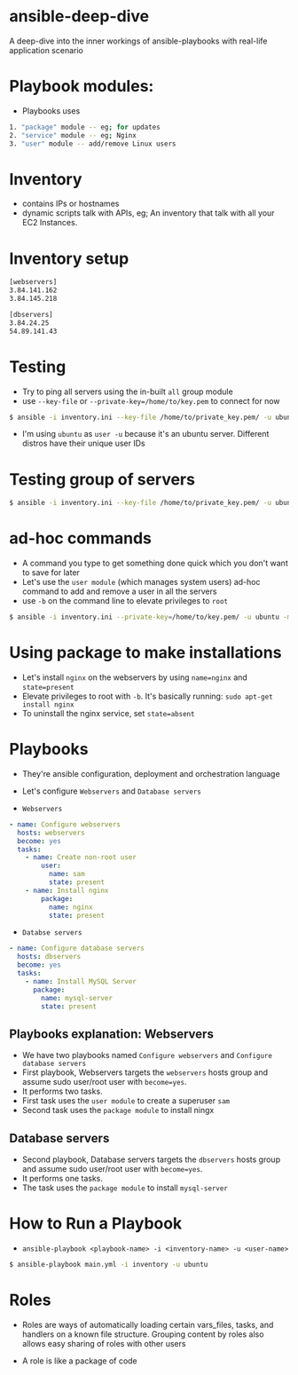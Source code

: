 # ansible-deep-dive
A deep-dive into the inner workings of ansible-playbooks with real-life application scenario

# Playbook modules:
- Playbooks uses
```bash
1. "package" module -- eg; for updates
2. "service" module -- eg; Nginx
3. "user" module -- add/remove Linux users
```

# Inventory
- contains IPs or hostnames
- dynamic scripts talk with APIs, eg; An inventory that talk with all your EC2 Instances.

# Inventory setup
```bash
[webservers]
3.84.141.162	
3.84.145.218	

[dbservers]
3.84.24.25
54.89.141.43
```

# Testing
- Try to ping all servers using the in-built `all` group module
- use `--key-file` or `--private-key=/home/to/key.pem` to connect for now
```bash
$ ansible -i inventory.ini --key-file /home/to/private_key.pem/ -u ubuntu -m ping all
```
- I'm using `ubuntu` as `user -u` because it's an ubuntu server. Different distros have their unique user IDs

# Testing group of servers
```bash
$ ansible -i inventory.ini --key-file /home/to/private_key.pem/ -u ubuntu -m ping webservers
```

# ad-hoc commands
- A command you type to get something done quick which you don't want to save for later
- Let's use the `user module` (which manages system users) ad-hoc command to add and remove a user in all the servers
- use `-b` on the command line to elevate privileges to `root`
```bash
$ ansible -i inventory.ini --private-key=/home/to/key.pem/ -u ubuntu -m user -a "name=sam  state=present" all
``` 

# Using package to make installations
- Let's install `nginx` on the webservers by using `name=nginx` and `state=present`
- Elevate privileges to root with `-b`. It's basically running: `sudo apt-get install nginx`
- To uninstall the nginx service, set `state=absent`

# Playbooks
- They're ansible configuration, deployment and orchestration language
- Let's configure `Webservers` and `Database servers`

- `Webservers`
```yml
- name: Configure webservers
  hosts: webservers
  become: yes
  tasks:
    - name: Create non-root user
        user:
          name: sam
          state: present
    - name: Install nginx
        package:
          name: nginx
          state: present
```
- `Databse servers`
```yml
- name: Configure database servers
  hosts: dbservers
  become: yes
  tasks:
    - name: Install MySQL Server
      package:
        name: mysql-server
        state: present 
```
## Playbooks explanation: Webservers
- We have two playbooks named `Configure webservers` and `Configure database servers`
- First playbook, Webservers targets the `webservers` hosts group and assume sudo user/root user with `become=yes`.
- It performs two tasks. 
- First task uses the `user module` to create a superuser `sam`
- Second task uses the `package module` to install ningx

## Database servers
- Second playbook, Database servers targets the `dbservers` hosts group and assume sudo user/root user with `become=yes`.
- It performs one tasks. 
- The task uses the `package module` to install `mysql-server`

# How to Run a Playbook
- `ansible-playbook <playbook-name> -i <inventory-name> -u <user-name>`
```bash
$ ansible-playbook main.yml -i inventory -u ubuntu
```

# Roles
- Roles are ways of automatically loading certain vars_files, tasks, and handlers on a known file structure. Grouping content by roles also allows easy sharing of roles with other users

- A role is like a package of code 
